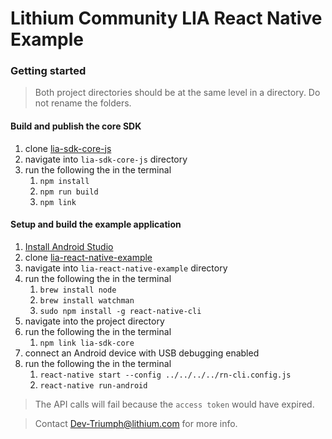 # Lithium Community LIA React Native Example

### Getting started

> Both project directories should be at the same level in a directory. Do not rename the folders.

#### Build and publish the core SDK

1. clone [lia-sdk-core-js](https://github.com/lithiumtech/lia-sdk-core-js)
1. navigate into `lia-sdk-core-js` directory
1. run the following the in the terminal
    1. `npm install`
    1. `npm run build`
    1. `npm link`

#### Setup and build the example application

1. [Install Android Studio](https://developer.android.com/studio/index.html)
1. clone [lia-react-native-example](https://github.com/lithiumtech/lia-react-native-example)
1. navigate into `lia-react-native-example` directory
1. run the following the in the terminal
    1. `brew install node`
    1. `brew install watchman`
    1. `sudo npm install -g react-native-cli`
1. navigate into the project directory
1. run the following the in the terminal
    1. `npm link lia-sdk-core`
1. connect an Android device with USB debugging enabled
1. run the following the in the terminal
    1. `react-native start --config ../../../../rn-cli.config.js`
    1. `react-native run-android`

> The API calls will fail because the `access token` would have expired.

> Contact Dev-Triumph@lithium.com for more info.